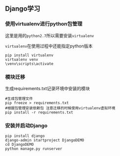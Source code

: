 Django学习
----------------

### 使用virtualenv进行python包管理
这里是用的`python2.7`所以需要安装`virtualenv`

`virtualenv`在使用过程中还能指定python版本
```
pip install virtualenv
virtualenv venv
\venv\scripts\activate
```
### 模块迁移

生成requirements.txt记录环境中安装的模块
```
#生成包管理文件
pip freeze > requirements.txt
#根据包管理安装依赖包 注意迁移的时候使用virtualenv虚拟环境
pip install -r requirements.txt
```

### 安装并启动Django
```
pip install django
django-admin startproject DjangoDEMO
cd DjangoDEMO
python manage.py runserver

```